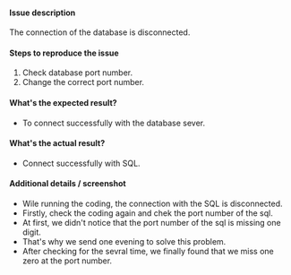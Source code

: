 #### Issue description
 The connection of the database is disconnected.


#### Steps to reproduce the issue

1.  Check database port number.
2.  Change the correct port number.


#### What's the expected result?

- To connect successfully with the database sever.


#### What's the actual result?

- Connect successfully with SQL.


#### Additional details / screenshot

- Wile running the coding, the connection with the SQL is disconnected.
- Firstly, check the coding again and chek the port number of the sql.
- At first, we didn't notice that the port number of the sql is missing one digit.
- That's why we send one evening to solve this problem.
- After checking for the sevral time, we finally found that we miss one zero at the port number.

